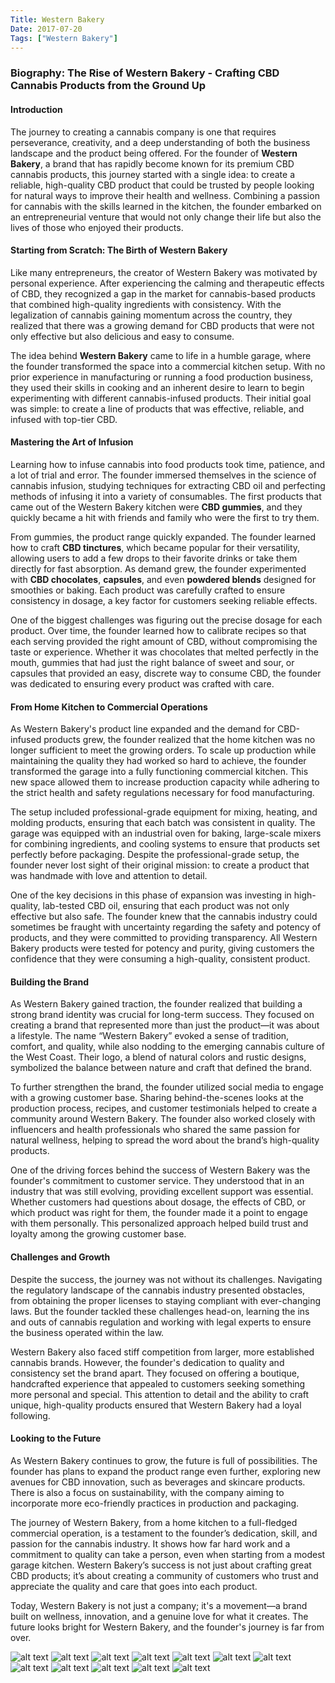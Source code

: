 ```yaml
---
Title: Western Bakery
Date: 2017-07-20
Tags: ["Western Bakery"]
---
```

### Biography: The Rise of Western Bakery - Crafting CBD Cannabis Products from the Ground Up

#### Introduction

The journey to creating a cannabis company is one that requires perseverance, creativity, and a deep understanding of both the business landscape and the product being offered. For the founder of **Western Bakery**, a brand that has rapidly become known for its premium CBD cannabis products, this journey started with a single idea: to create a reliable, high-quality CBD product that could be trusted by people looking for natural ways to improve their health and wellness. Combining a passion for cannabis with the skills learned in the kitchen, the founder embarked on an entrepreneurial venture that would not only change their life but also the lives of those who enjoyed their products.

#### Starting from Scratch: The Birth of Western Bakery

Like many entrepreneurs, the creator of Western Bakery was motivated by personal experience. After experiencing the calming and therapeutic effects of CBD, they recognized a gap in the market for cannabis-based products that combined high-quality ingredients with consistency. With the legalization of cannabis gaining momentum across the country, they realized that there was a growing demand for CBD products that were not only effective but also delicious and easy to consume.

The idea behind **Western Bakery** came to life in a humble garage, where the founder transformed the space into a commercial kitchen setup. With no prior experience in manufacturing or running a food production business, they used their skills in cooking and an inherent desire to learn to begin experimenting with different cannabis-infused products. Their initial goal was simple: to create a line of products that was effective, reliable, and infused with top-tier CBD.

#### Mastering the Art of Infusion

Learning how to infuse cannabis into food products took time, patience, and a lot of trial and error. The founder immersed themselves in the science of cannabis infusion, studying techniques for extracting CBD oil and perfecting methods of infusing it into a variety of consumables. The first products that came out of the Western Bakery kitchen were **CBD gummies**, and they quickly became a hit with friends and family who were the first to try them.

From gummies, the product range quickly expanded. The founder learned how to craft **CBD tinctures**, which became popular for their versatility, allowing users to add a few drops to their favorite drinks or take them directly for fast absorption. As demand grew, the founder experimented with **CBD chocolates**, **capsules**, and even **powdered blends** designed for smoothies or baking. Each product was carefully crafted to ensure consistency in dosage, a key factor for customers seeking reliable effects.

One of the biggest challenges was figuring out the precise dosage for each product. Over time, the founder learned how to calibrate recipes so that each serving provided the right amount of CBD, without compromising the taste or experience. Whether it was chocolates that melted perfectly in the mouth, gummies that had just the right balance of sweet and sour, or capsules that provided an easy, discrete way to consume CBD, the founder was dedicated to ensuring every product was crafted with care.

#### From Home Kitchen to Commercial Operations

As Western Bakery's product line expanded and the demand for CBD-infused products grew, the founder realized that the home kitchen was no longer sufficient to meet the growing orders. To scale up production while maintaining the quality they had worked so hard to achieve, the founder transformed the garage into a fully functioning commercial kitchen. This new space allowed them to increase production capacity while adhering to the strict health and safety regulations necessary for food manufacturing.

The setup included professional-grade equipment for mixing, heating, and molding products, ensuring that each batch was consistent in quality. The garage was equipped with an industrial oven for baking, large-scale mixers for combining ingredients, and cooling systems to ensure that products set perfectly before packaging. Despite the professional-grade setup, the founder never lost sight of their original mission: to create a product that was handmade with love and attention to detail.

One of the key decisions in this phase of expansion was investing in high-quality, lab-tested CBD oil, ensuring that each product was not only effective but also safe. The founder knew that the cannabis industry could sometimes be fraught with uncertainty regarding the safety and potency of products, and they were committed to providing transparency. All Western Bakery products were tested for potency and purity, giving customers the confidence that they were consuming a high-quality, consistent product.

#### Building the Brand

As Western Bakery gained traction, the founder realized that building a strong brand identity was crucial for long-term success. They focused on creating a brand that represented more than just the product—it was about a lifestyle. The name “Western Bakery” evoked a sense of tradition, comfort, and quality, while also nodding to the emerging cannabis culture of the West Coast. Their logo, a blend of natural colors and rustic designs, symbolized the balance between nature and craft that defined the brand.

To further strengthen the brand, the founder utilized social media to engage with a growing customer base. Sharing behind-the-scenes looks at the production process, recipes, and customer testimonials helped to create a community around Western Bakery. The founder also worked closely with influencers and health professionals who shared the same passion for natural wellness, helping to spread the word about the brand’s high-quality products.

One of the driving forces behind the success of Western Bakery was the founder's commitment to customer service. They understood that in an industry that was still evolving, providing excellent support was essential. Whether customers had questions about dosage, the effects of CBD, or which product was right for them, the founder made it a point to engage with them personally. This personalized approach helped build trust and loyalty among the growing customer base.

#### Challenges and Growth

Despite the success, the journey was not without its challenges. Navigating the regulatory landscape of the cannabis industry presented obstacles, from obtaining the proper licenses to staying compliant with ever-changing laws. But the founder tackled these challenges head-on, learning the ins and outs of cannabis regulation and working with legal experts to ensure the business operated within the law.

Western Bakery also faced stiff competition from larger, more established cannabis brands. However, the founder's dedication to quality and consistency set the brand apart. They focused on offering a boutique, handcrafted experience that appealed to customers seeking something more personal and special. This attention to detail and the ability to craft unique, high-quality products ensured that Western Bakery had a loyal following.

#### Looking to the Future

As Western Bakery continues to grow, the future is full of possibilities. The founder has plans to expand the product range even further, exploring new avenues for CBD innovation, such as beverages and skincare products. There is also a focus on sustainability, with the company aiming to incorporate more eco-friendly practices in production and packaging.

The journey of Western Bakery, from a home kitchen to a full-fledged commercial operation, is a testament to the founder’s dedication, skill, and passion for the cannabis industry. It shows how far hard work and a commitment to quality can take a person, even when starting from a modest garage kitchen. Western Bakery’s success is not just about crafting great CBD products; it’s about creating a community of customers who trust and appreciate the quality and care that goes into each product.

Today, Western Bakery is not just a company; it's a movement—a brand built on wellness, innovation, and a genuine love for what it creates. The future looks bright for Western Bakery, and the founder's journey is far from over.

![alt text](western_bison.png)
![alt text](western_stocked_friege.png)
![alt text](IMG_9513.JPEG)
![alt text](IMG_8992.JPG)
![alt text](IMG_4941.jpeg)
![alt text](<filling machine pic.jpeg>)
![alt text](filling_cbd_pills.jpeg)
![alt text](pills.jpeg)
![alt text](cbd_pen.jpeg)
![alt text](<band aid idea.jpeg>)
![alt text](tincture.jpeg)
![alt text](featured1.png)
